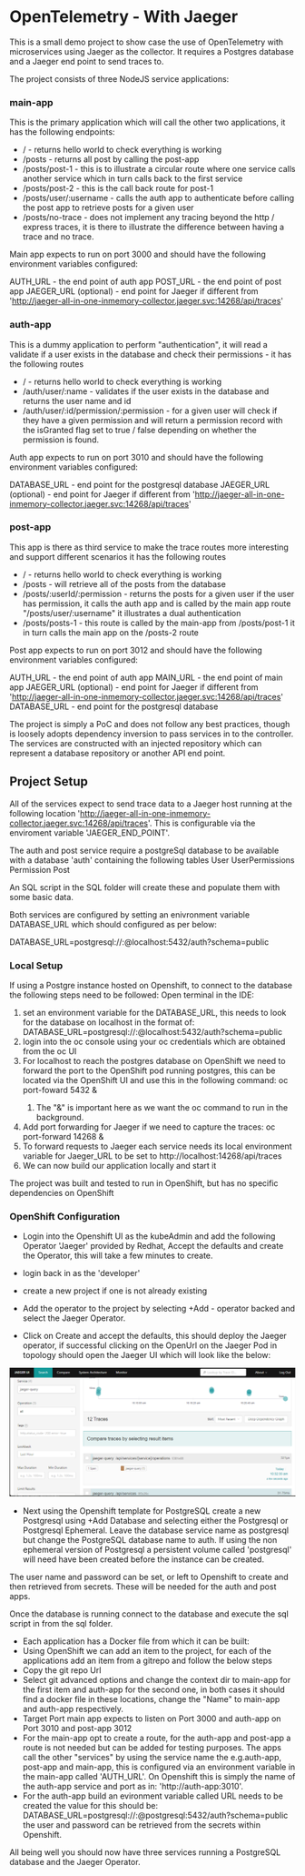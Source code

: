 # OpenTelemetry - With Jaeger

This is a small demo project to show case the use of OpenTelemetry with microservices using Jaeger as the collector. It requires a Postgres database and a Jaeger end point to send traces to.

The project consists of three NodeJS service applications:

### main-app 
This is the primary application which will call the other two applications, it has the following endpoints:
* / - returns hello world to check everything is working
* /posts - returns all post by calling the post-app
* /posts/post-1 - this is to illustrate a circular route where one service calls another service which in turn calls back to the first service
* /posts/post-2 - this is the call back route for post-1
* /posts/user/:username - calls the auth app to authenticate before calling the post app to retrieve posts for a given user
* /posts/no-trace - does not implement any tracing beyond the http / express traces, it is there to illustrate the difference between having a trace and no trace.

Main app expects to run on port 3000
and should have the following environment variables configured:

AUTH_URL -  the end point of auth app
POST_URL - the end point of post app
JAEGER_URL (optional) - end point for Jaeger if different from  'http://jaeger-all-in-one-inmemory-collector.jaeger.svc:14268/api/traces'

### auth-app 
This is a dummy application to perform "authentication", it will read a validate if a user exists in the database and check their permissions - it has the following routes

* / - returns hello world to check everything is working
* /auth/user/:name - validates if the user exists in the database and returns the user name and id
* /auth/user/:id/permission/:permission - for a given user will check if they have a given permission and will return a permission record with the isGranted flag set to true / false depending on whether the permission is found.

Auth app expects to run on port 3010
and should have the following environment variables configured:

DATABASE_URL - end point for the postgresql database
JAEGER_URL (optional) - end point for Jaeger if different from  'http://jaeger-all-in-one-inmemory-collector.jaeger.svc:14268/api/traces'


### post-app
This app is there as third service to make the trace routes more interesting and support different scenarios it has the following routes

* / - returns hello world to check everything is working
* /posts - will retrieve all of the posts from the database
* /posts/:userId/:permission - returns the posts for a given user if the user has permission, it calls the auth app and is called by the main app route "/posts/user/:username" it illustrates a dual authentication
* /posts/posts-1 - this route is called by the main-app from /posts/post-1 it in turn calls the main app on the /posts-2 route

Post app expects to run on port 3012
and should have the following environment variables configured:

AUTH_URL -  the end point of auth app
MAIN_URL - the end point of main app
JAEGER_URL (optional) - end point for Jaeger if different from  'http://jaeger-all-in-one-inmemory-collector.jaeger.svc:14268/api/traces'
DATABASE_URL - end point for the postgresql database


The project is simply a PoC and does not follow any best practices, though is loosely adopts dependency inversion to pass services in to the controller. The services are constructed with an injected repository which can represent a database repository or another API end point. 

## Project Setup

All of the  services expect to send trace data to a Jaeger host running at the following location 'http://jaeger-all-in-one-inmemory-collector.jaeger.svc:14268/api/traces'. This is configurable via the enviroment variable
'JAEGER_END_POINT'.

The auth and post service require a postgreSql database to be available with a database 'auth' containing the following tables
User
UserPermissions
Permission
Post

An SQL script in the SQL folder will create these and populate them with some basic data.

Both services are configured by setting an enivronment variable DATABASE_URL which should configured as per below:

 DATABASE_URL=postgresql://<User>:<Password>@localhost:5432/auth?schema=public



### Local Setup
If using a Postgre instance hosted on Openshift, to connect to the database the following steps need to be followed:
Open terminal in the IDE:
1) set an environment variable for the DATABASE_URL, this needs to look for the database on localhost in the format of: 
   DATABASE_URL=postgresql://<User>:<Password>@localhost:5432/auth?schema=public
2) login into the oc console using your oc credentials which are obtained from the oc UI
3) For localhost to reach the postgres database on OpenShift we need to forward the port to the OpenShift pod running postgres, this can be located via the OpenShift UI and use this in the following command: oc port-foward <podname> 5432 & 
   1) The "&" is important here as we want the oc command to run in the background.
4) Add port forwarding for Jaeger if we need to capture the traces: oc port-forward <Jaeger pod name> 14268 & 
5) To forward requests to Jaeger each service needs its local environment variable for Jaeger_URL to be set to http://localhost:14268/api/traces
6) We can now build our application locally and start it

The project was built and tested to run in OpenShift, but has no specific dependencies on OpenShift

### OpenShift Configuration

* Login into the Openshift UI as the kubeAdmin and add the following Operator 'Jaeger' provided by Redhat, Accept the defaults and create the Operator, this will take a few minutes to create.

* login back in as the 'developer'

* create a new project if one is not already existing

* Add the operator to the project by selecting +Add - operator backed and select the Jaeger Operator.
* Click on Create and accept the defaults, this should deploy the Jaeger operator, if successful clicking on the OpenUrl on the Jaeger Pod in topology should open the Jaeger UI  which will look like the below:

![jaeger ui](./img/jaegerUI.png)

* Next using the Openshift template for PostgreSQL create a new Postgresql using +Add Database and selecting either the Postgresql or Postgresql Ephemeral. Leave the database service name as postgresql but change the PostgreSQL database name to auth. If using the non ephemeral version of Postgresql a persistent volume called 'postgresql' will need have been created before the instance can be created.

The user name and password can be set, or left to Openshift to create and then retrieved from secrets. These will be needed for the auth and post apps.

Once the database is running connect to the database and execute the sql script in from the sql folder.

* Each application has a Docker file from which it can be built:
* Using OpenShift we can add an item to the project, for each of the applications add an item from a gitrepo and follow the below steps
* Copy the git repo Url
* Select git advanced options and change the context dir to main-app for the first item and auth-app for the second one, in both cases it should find a docker file in these locations, change the "Name" to main-app and auth-app respectively.
* Target Port main app expects to listen on Port 3000 and auth-app on Port 3010 and post-app 3012 
* For the main-app opt to create a route, for the auth-app and post-app a route is not needed but can be added for testing purposes. The apps call the other "services" by using the service name the e.g.auth-app, post-app and main-app, this is configured via an environment variable in the main-app called 'AUTH_URL'. On Openshift this is simply the name of the auth-app service and port as in:
'http://auth-app:3010'.
* For the auth-app build an evironment variable called URL needs to be created the value for this should be:
DATABASE_URL=postgresql://<User>:<Password>@postgresql:5432/auth?schema=public
the user and password can be retrieved from the secrets within Openshift.

All being well you should now have three services running a PostgreSQL database and the Jaeger Operator.

